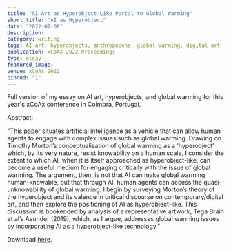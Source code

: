 ```yaml
---
title: "AI Art as Hyperobject-Like Portal to Global Warming"
short_title: "AI as Hyperobject"
date: "2022-07-08"
description:
category: writing
tagz: AI art, hyperobjects, anthropocene, global warming, digital art
publication: xCoAX 2022 Proceedings
type: essay
featured_image:
venue: xCoAx 2022
pinned: "1"
---
```


Full version of my essay on AI art, hyperobjects, and global warming for this year's xCoAx conference in Coimbra, Portugal.

Abstract:

"This paper situates artificial intelligence as a vehicle that can allow human agents to engage with complex issues such as global warming. Drawing on Timothy Morton’s conceptualisation of global warming as a ‘hyperobject’ which, by its very nature, resist knowability on a human scale, I consider the extent to which AI, when it is itself approached as hyperobject-like, can become a useful medium for engaging critically with the issue of global warming. The argument, then, is not that AI can make global warming human-knowable, but that through AI, human agents can access the quasi-unknowability of global warming. I begin by surveying Morton’s theory of the hyperobject and its valence in critical discourse on contemporary/digital art, and then explore the positioning of AI as hyperobject-like. This discussion is bookended by analysis of a representative artwork, Tega Brain et al’s Asunder (2019), which, as I argue, addresses global warming issues by incorporating AI as a hyperobject-like technology."

Download [here](https://2022.xcoax.org/pdf/xcoax2022-zeilinger.pdf).
